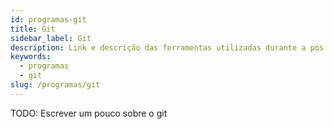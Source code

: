 ```yaml
---
id: programas-git
title: Git
sidebar_label: Git
description: Link e descrição das ferramentas utilizadas durante a pós
keywords:
  - programas
  - git
slug: /programas/git
---
```


TODO: Escrever um pouco sobre o git
